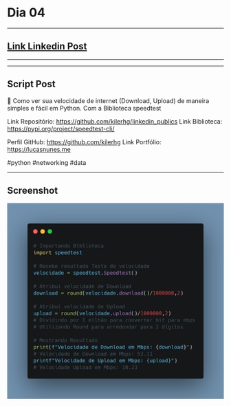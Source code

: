 # Dia 04

---
## [Link Linkedin Post](https://www.linkedin.com/posts/lucasnunesdeassis_python-networking-data-activity-6789965881494552577-NR-2)
---
---
## Script Post

🐍 Como ver sua velocidade de internet (Download, Upload) de maneira simples e fácil em Python. Com a Biblioteca speedtest

Link Repositório: https://github.com/kilerhg/linkedin_publics
Link Biblioteca: https://pypi.org/project/speedtest-cli/

Perfil GitHub: https://github.com/kilerhg
Link Portfólio: https://lucasnunes.me

#python #networking #data

---

## Screenshot

![foto](./velocidade_internet.png)

